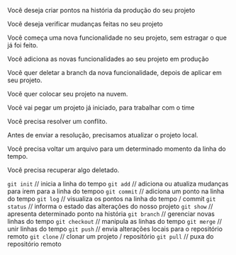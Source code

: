 Você deseja criar pontos na história da produção do seu projeto

 Você deseja verificar mudanças feitas no seu projeto

 Você começa uma nova funcionalidade no seu projeto, sem estragar o que já foi feito.

 Você adiciona as novas funcionalidades ao seu projeto em produção

 Você quer deletar a branch da nova funcionalidade, depois de aplicar em seu projeto.

 Você quer colocar seu projeto na nuvem.

 Você vai pegar um projeto já iniciado, para trabalhar com o time

 Você precisa resolver um conflito.

 Antes de enviar a resolução, precisamos atualizar o projeto local.

 Você precisa voltar um arquivo para um determinado momento da linha do tempo.

 Você precisa recuperar algo deletado.

`git init` // inicia a linha do tempo
`git add` // adiciona ou atualiza mudanças para irem para a linha do tempoo
`git commit` // adiciona um ponto na linha do tempo
`git log` // visualiza os pontos na linha do tempo / commit
`git status` // informa o estado das alterações do nosso projeto
`git show` // apresenta determinado ponto na história
`git branch` // gerenciar novas linhas do tempo
`git checkout` // manipula as linhas do tempo
`git merge` // unir linhas do tempo
`git push` // envia alterações locais para o repositório remoto
`git clone` // clonar um projeto / repositório
`git pull` // puxa do repositório remoto